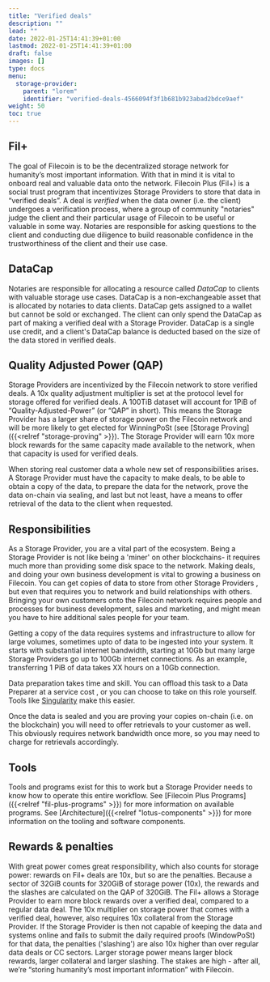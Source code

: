 ```yaml
---
title: "Verified deals"
description: ""
lead: ""
date: 2022-01-25T14:41:39+01:00
lastmod: 2022-01-25T14:41:39+01:00
draft: false
images: []
type: docs
menu:
  storage-provider:
    parent: "lorem"
    identifier: "verified-deals-4566094f3f1b681b923abad2bdce9aef"
weight: 50
toc: true
---
```


## Fil+
The goal of Filecoin is to be the decentralized storage network for humanity’s most important information. With that in mind it is vital to onboard real and valuable data onto the network. Filecoin Plus (Fil+) is a social trust program that incentivizes Storage Providers to store that data in “verified deals”. A deal is _verified_ when the data owner (i.e. the client) undergoes a verification process, where a group of community "notaries" judge the client and their particular usage of Filecoin to be useful or valuable in some way<!--TODO STEF how? -->. Notaries are responsible for asking questions to the client and conducting due diligence to build reasonable confidence in the trustworthiness of the client and their use case. <!--TODO STEF I'd get this language confirmed by a FIL+ person like Galen. UPDATE- I see Deep did a pass? OK -->

## DataCap

Notaries are responsible for allocating a resource called _DataCap_ to clients with valuable storage use cases. DataCap is a non-exchangeable asset that is allocated by notaries to data clients. DataCap gets assigned to a wallet but cannot be sold or exchanged. The client can only spend the DataCap as part of making a verified deal with a Storage Provider. DataCap is a single use credit, and a client's DataCap balance is deducted based on the size of the data stored in verified deals. 

## Quality Adjusted Power (QAP)

Storage Providers are incentivized by the Filecoin network to store verified deals. A 10x quality adjustment multiplier is set at the protocol level for storage offered for verified deals. A 100TiB dataset will account for 1PiB of “Quality-Adjusted-Power” (or “QAP” in short). This means the Storage Provider has a larger share of storage power on the Filecoin network and will be more likely to get elected for WinningPoSt (see [Storage Proving]({{<relref "storage-proving" >}}). The Storage Provider will earn 10x more block rewards for the same capacity made available to the network, when that capacity is used for verified deals.

When storing real customer data <!-- TODO STEF what does this mean, and what else is there? more explanation required--> a whole new set of responsibilities arises. A Storage Provider must have the capacity to make deals, to be able to obtain a copy of the data, to prepare the data for the network, prove the data on-chain via sealing, and last but not least, have a means to offer retrieval of the data to the client when requested. <!-- TODO STEF this section needs expansion, and/or linking. -->

## Responsibilities
As a Storage Provider, you are a vital part of the ecosystem. Being a Storage Provider is not like being a 'miner' on other blockchains- it requires much more than providing some disk space to the network. Making deals, and doing your own business development is vital to growing a business on Filecoin. You can get copies of data to store from other Storage Providers <!--TODO STEF how? -->, but even that requires you to network and build relationships with others. Bringing your own customers onto the Filecoin network requires people and processes for business development, sales and marketing, and might mean you have to hire additional sales people for your team.

Getting a copy of the data requires systems and infrastructure to allow for large volumes, sometimes upto <!--TODO STEF give a meaningful example here--> of data to be ingested into your system. It starts with substantial internet bandwidth, starting at 10Gb but many large Storage Providers go up to 100Gb internet connections. As an example, transferring 1 PiB of data takes XX hours on a 10Gb connection.

Data preparation <!--TODO STEF link --> takes time and skill. You can offload this task to a Data Preparer at a service cost <!--TODO STEF link -->, or you can choose to take on this role yourself. Tools like [Singularity](https://singularity.storage/) make this easier.

Once the data is sealed and you are proving your copies on-chain (i.e. on the blockchain) you will need to offer retrievals to your customer as well. This obviously requires network bandwidth once more, so you may need to charge for retrievals accordingly.

## Tools
Tools and programs exist for this <!--TODO STEF what? --> to work but a Storage Provider needs to know how to operate this entire workflow. See [Filecoin Plus Programs]({{<relref "fil-plus-programs" >}}) for more information on available programs. See [Architecture]({{<relref "lotus-components" >}}) for more information on the tooling and software components.

## Rewards & penalties
With great power comes great responsibility, which also counts for storage power: rewards on Fil+ deals are 10x, but so are the penalties. Because a sector of 32GiB counts for 320GiB of storage power (10x), the rewards and the slashes are calculated on the QAP of 320GiB. The Fil+ allows a Storage Provider to earn more block rewards over a verified deal, compared to a regular data deal. The 10x multiplier on storage power that comes with a verified deal, however, also requires 10x collateral from the Storage Provider. If the Storage Provider is then not capable of keeping the data and systems online and fails to submit the daily required proofs (WindowPoSt) for that data, the penalties ('slashing') are also 10x higher than over regular data deals or CC sectors. Larger storage power means larger block rewards, larger collateral and larger slashing. The stakes are high - after all, we’re “storing humanity’s most important information” with Filecoin.
